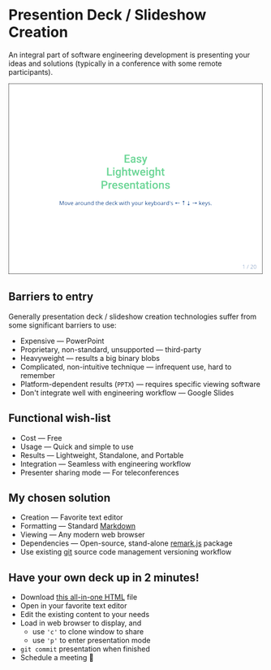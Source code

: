 # Presention Deck / Slideshow Creation

An integral part of software engineering development is presenting your ideas and solutions (typically in a conference with some remote participants).

![](./images/deck_front_page.png)

## Barriers to entry

Generally presentation deck / slideshow creation technologies suffer from some significant barriers to use:

* Expensive &#8212; PowerPoint
* Proprietary, non-standard, unsupported &#8212; third-party
* Heavyweight &#8212; results a big binary blobs
* Complicated, non-intuitive technique &#8212; infrequent use, hard to remember
* Platform-dependent results (`PPTX`) &#8212; requires specific viewing software
* Don't integrate well with engineering workflow &#8212; Google Slides

## Functional wish-list

* Cost &#8212; Free
* Usage &#8212; Quick and simple to use
* Results &#8212; Lightweight, Standalone, and Portable
* Integration &#8212; Seamless with engineering workflow
* Presenter sharing mode &#8212; For teleconferences

## My chosen solution

* Creation &#8212; Favorite text editor
* Formatting &#8212; Standard [Markdown](https://daringfireball.net/projects/markdown)
* Viewing &#8212; Any modern web browser
* Dependencies &#8212; Open-source, stand-alone [remark.js](https://github.com/gnab/remark) package
* Use existing [git](git-scm.com) source code management versioning workflow

## Have your own deck up in 2 minutes!

* Download [this all-in-one HTML](./slideshow-slideshow.html) file
* Open in your favorite text editor
* Edit the existing content to your needs
* Load in web browser to display, and
	* use `'c'` to clone window to share
	* use `'p'` to enter presentation mode
* `git commit` presentation when finished
* Schedule a meeting &#128578;

